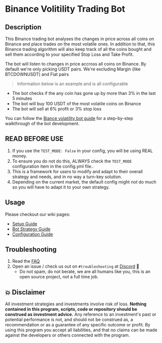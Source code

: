 # Binance Volitility Trading Bot

## Description
This Binance trading bot analyses the changes in price across all coins on Binance and place trades on the most volatile ones. 
In addition to that, this Binance trading algorithm will also keep track of all the coins bought and sell them according to your specified Stop Loss and Take Profit.



The bot will listen to changes in price accross all coins on Binance. By default we're only picking USDT pairs. We're excluding Margin (like BTCDOWNUSDT) and Fiat pairs

> Information below is an example and is all configurable

- The bot checks if the any coin has gone up by more than 3% in the last 5 minutes
- The bot will buy 100 USDT of the most volatile coins on Binance
- The bot will sell at 6% profit or 3% stop loss


You can follow the [Biance volatility bot guide](https://www.cryptomaton.org/2021/05/08/how-to-code-a-binance-trading-bot-that-detects-the-most-volatile-coins-on-binance/) for a step-by-step walkthrough of the bot development.

## READ BEFORE USE
1. If you use the `TEST_MODE: False` in your config, you will be using REAL money.
2. To ensure you do not do this, ALWAYS check the `TEST_MODE` configuration item in the config.yml file..
3. This is a framework for users to modify and adapt to their overall strategy and needs, and in no way a turn-key solution.
4. Depending on the current market, the default config might not do much so you will have to adapt it to your own strategy.

## Usage
Please checkout our wiki pages:

- [Setup Guide](https://github.com/CyberPunkMetalHead/Binance-volatility-trading-bot/wiki/Setup-Guide)
- [Bot Strategy Guide](https://github.com/CyberPunkMetalHead/Binance-volatility-trading-bot/wiki/Bot-Strategy-Guide)
- [Configuration Guide](https://github.com/CyberPunkMetalHead/Binance-volatility-trading-bot/wiki/Configuration)

## Troubleshooting

1. Read the [FAQ](FAQ.md)
2. Open an issue / check us out on `#troubleshooting` at [Discord](https://discord.gg/buD27Dmvu3) 🚀 
    - Do not spam, do not berate, we are all humans like you, this is an open source project, not a full time job. 

## 💥 Disclaimer

All investment strategies and investments involve risk of loss. 
**Nothing contained in this program, scripts, code or repository should be construed as investment advice.**
Any reference to an investment's past or potential performance is not, 
and should not be construed as, a recommendation or as a guarantee of 
any specific outcome or profit.
By using this program you accept all liabilities, and that no claims can be made against the developers or others connected with the program.
